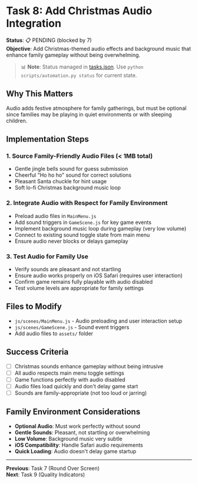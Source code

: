 # Task 8: Add Christmas Audio Integration

**Status**: 📋 PENDING (blocked by 7)  
**Objective**: Add Christmas-themed audio effects and background music that enhance family gameplay without being overwhelming.
> 📊 **Note**: Status managed in [tasks.json](../tasks.json). Use `python scripts/automation.py status` for current state.


## Why This Matters
Audio adds festive atmosphere for family gatherings, but must be optional since families may be playing in quiet environments or with sleeping children.

## Implementation Steps

### 1. Source Family-Friendly Audio Files (< 1MB total)
- Gentle jingle bells sound for guess submission
- Cheerful "Ho ho ho" sound for correct solutions
- Pleasant Santa chuckle for hint usage
- Soft lo-fi Christmas background music loop

### 2. Integrate Audio with Respect for Family Environment
- Preload audio files in `MainMenu.js`
- Add sound triggers in `GameScene.js` for key game events
- Implement background music loop during gameplay (very low volume)
- Connect to existing sound toggle state from main menu
- Ensure audio never blocks or delays gameplay

### 3. Test Audio for Family Use
- Verify sounds are pleasant and not startling
- Ensure audio works properly on iOS Safari (requires user interaction)
- Confirm game remains fully playable with audio disabled
- Test volume levels are appropriate for family settings

## Files to Modify
- `js/scenes/MainMenu.js` - Audio preloading and user interaction setup
- `js/scenes/GameScene.js` - Sound event triggers
- Add audio files to `assets/` folder

## Success Criteria
- [ ] Christmas sounds enhance gameplay without being intrusive
- [ ] All audio respects main menu toggle settings
- [ ] Game functions perfectly with audio disabled
- [ ] Audio files load quickly and don't delay game start
- [ ] Sounds are family-appropriate (not too loud or jarring)

## Family Environment Considerations
- **Optional Audio**: Must work perfectly without sound
- **Gentle Sounds**: Pleasant, not startling or overwhelming
- **Low Volume**: Background music very subtle
- **iOS Compatibility**: Handle Safari audio requirements
- **Quick Loading**: Audio doesn't delay game startup

---
**Previous**: Task 7 (Round Over Screen)  
**Next**: Task 9 (Quality Indicators)

